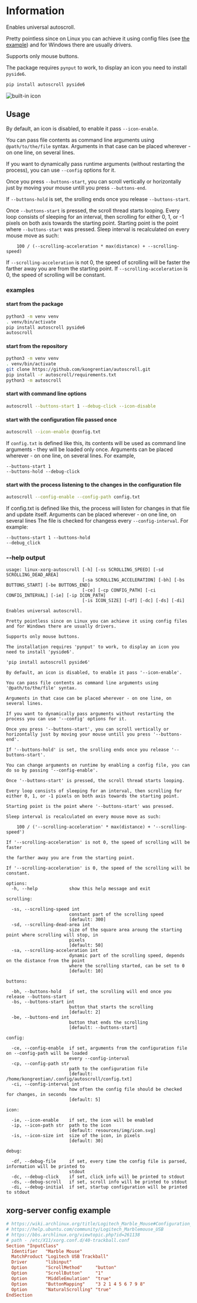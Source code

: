 # Information

Enables universal autoscroll.

Pretty pointless since on Linux you can achieve it using config files
(see [the example](#xorg-server-config-example)) and for Windows there are usually drivers.

Supports only mouse buttons.

The package requires `pynput` to work, to display an icon you need to install `pyside6`.

```bash
pip install autoscroll pyside6
```

![built-in icon](/autoscroll/autoscroll/resources/img/icon.svg?raw=true "built-in icon`")

## Usage

By default, an icon is disabled, to enable it pass `--icon-enable`.

You can pass file contents as command line arguments using `@path/to/the/file` syntax.
Arguments in that case can be placed wherever - on one line, on several lines.

If you want to dynamically pass runtime arguments (without restarting the process), you can use `--config` options for it.

Once you press `--buttons-start`, you can scroll vertically or horizontally just by moving your mouse untill you press `--buttons-end`.

If `--buttons-hold` is set, the srolling ends once you release `--buttons-start`.

Once `--buttons-start` is pressed, the scroll thread starts looping.
Every loop consists of sleeping for an interval, then scrolling for either 0, 1, or -1 pixels on both axis towards the starting point.
Starting point is the point where `--buttons-start` was pressed.
Sleep interval is recalculated on every mouse move as such:
```
    100 / (--scrolling-acceleration * max(distance) + --scrolling-speed)
```
If `--scrolling-acceleration` is not 0, the speed of scrolling will be faster
the farther away you are from the starting point.
If `--scrolling-acceleration` is 0, the speed of scrolling will be constant.

### examples

#### start from the package
```bash
python3 -m venv venv
. venv/bin/activate
pip install autoscroll pyside6
autoscroll
```
#### start from the repository
```bash
python3 -m venv venv
. venv/bin/activate
git clone https://github.com/kongrentian/autoscroll.git
pip install -r autoscroll/requirements.txt
python3 -m autoscroll
```

#### start with command line options
```bash
autoscroll --buttons-start 1 --debug-click --icon-disable
```

#### start with the configuration file passed once

```bash
autoscroll --icon-enable @config.txt
```
If `config.txt` is defined like this, its contents will be used as command line arguments - they will be loaded only once.
Arguments can be placed wherever - on one line, on several lines.
For example,
```
--buttons-start 1
--buttons-hold --debug-click
```

#### start with the process listening to the changes in the configuration file

```bash
autoscroll --config-enable --config-path config.txt
```
If config.txt is defined like this, the process will listen for changes in that
file and update itself.
Arguments can be placed wherever - on one line, on several lines
The file is checked for changess every `--config-interval`.
For example:
```
--buttons-start 1 --buttons-hold
--debug_click
```

### --help output

```
usage: linux-xorg-autoscroll [-h] [-ss SCROLLING_SPEED] [-sd SCROLLING_DEAD_AREA]
                             [-sa SCROLLING_ACCELERATION] [-bh] [-bs BUTTONS_START] [-be BUTTONS_END]
                             [-ce] [-cp CONFIG_PATH] [-ci CONFIG_INTERVAL] [-ie] [-ip ICON_PATH]
                             [-is ICON_SIZE] [-df] [-dc] [-ds] [-di]

Enables universal autoscroll.

Pretty pointless since on Linux you can achieve it using config files and for Windows there are usually drivers.

Supports only mouse buttons.

The installation requires 'pynput' to work, to display an icon you need to install 'pyside6'.

'pip install autoscroll pyside6'

By default, an icon is disabled, to enable it pass '--icon-enable'.

You can pass file contents as command line arguments using '@path/to/the/file' syntax.

Arguments in that case can be placed wherever - on one line, on several lines.

If you want to dynamically pass arguments without restarting the process you can use '--config' options for it.

Once you press '--buttons-start', you can scroll vertically or horizontally just by moving your mouse untill you press '--buttons-end'.

If '--buttons-hold' is set, the srolling ends once you release '--buttons-start'.

You can change arguments on runtime by enabling a config file, you can do so by passing '--config-enable'.

Once '--buttons-start' is pressed, the scroll thread starts looping.

Every loop consists of sleeping for an interval, then scrolling for either 0, 1, or -1 pixels on both axis towards the starting point.

Starting point is the point where '--buttons-start' was pressed.

Sleep interval is recalculated on every mouse move as such:

    100 / ('--scrolling-acceleration' * max(distance) + '--scrolling-speed')

If '--scrolling-acceleration' is not 0, the speed of scrolling will be faster

the farther away you are from the starting point.

If '--scrolling-acceleration' is 0, the speed of the scrolling will be constant.

options:
  -h, --help            show this help message and exit

scrolling:

  -ss, --scrolling-speed int
                        constant part of the scrolling speed
                        [default: 300]
  -sd, --scrolling-dead-area int
                        size of the square area aroung the starting point where scrolling will stop, in
                        pixels
                        [default: 50]
  -sa, --scrolling-acceleration int
                        dynamic part of the scrolling speed, depends on the distance from the point
                        where the scrolling started, can be set to 0
                        [default: 10]

buttons:

  -bh, --buttons-hold   if set, the scrolling will end once you release --buttons-start
  -bs, --buttons-start int
                        button that starts the scrolling
                        [default: 2]
  -be, --buttons-end int
                        button that ends the scrolling
                        [default: --buttons-start]

config:

  -ce, --config-enable  if set, arguments from the configuration file on --config-path will be loaded
                        every --config-interval
  -cp, --config-path str
                        path to the configuration file
                        [default: /home/kongrentian/.config/autoscroll/config.txt]
  -ci, --config-interval int
                        how often the config file should be checked for changes, in seconds
                        [default: 5]

icon:

  -ie, --icon-enable    if set, the icon will be enabled
  -ip, --icon-path str  path to the icon
                        [default: resources/img/icon.svg]
  -is, --icon-size int  size of the icon, in pixels
                        [default: 30]

debug:

  -df, --debug-file     if set, every time the config file is parsed, information will be printed to
                        stdout
  -dc, --debug-click    if set, click info will be printed to stdout
  -ds, --debug-scroll   if set, scroll info will be printed to stdout
  -di, --debug-initial  if set, startup configuration will be printed to stdout
```


## xorg-server config example

```conf
# https://wiki.archlinux.org/title/Logitech_Marble_Mouse#Configuration_file
# https://help.ubuntu.com/community/Logitech_Marblemouse_USB
# https://bbs.archlinux.org/viewtopic.php?id=261138
# path - /etc/X11/xorg.conf.d/40-trackball.conf
Section "InputClass"
  Identifier   "Marble Mouse"
  MatchProduct "Logitech USB Trackball"
  Driver       "libinput"
  Option       "ScrollMethod"     "button"
  Option       "ScrollButton"     "1"
  Option       "MiddleEmulation"  "true"
  Option       "ButtonMapping"    "3 2 1 4 5 6 7 9 8"
  Option       "NaturalScrolling" "true"
EndSection
```
